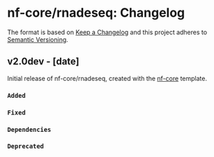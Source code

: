 # nf-core/rnadeseq: Changelog

The format is based on [Keep a Changelog](https://keepachangelog.com/en/1.0.0/)
and this project adheres to [Semantic Versioning](https://semver.org/spec/v2.0.0.html).

## v2.0dev - [date]

Initial release of nf-core/rnadeseq, created with the [nf-core](https://nf-co.re/) template.

### `Added`

### `Fixed`

### `Dependencies`

### `Deprecated`
